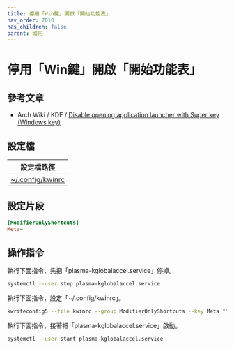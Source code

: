 ```yaml
---
title: 停用「Win鍵」開啟「開始功能表」
nav_order: 7010
has_children: false
parent: 如何
---
```



# 停用「Win鍵」開啟「開始功能表」


## 參考文章

* Arch Wiki / KDE / [Disable opening application launcher with Super key (Windows key)](https://wiki.archlinux.org/title/KDE#Disable_opening_application_launcher_with_Super_key_(Windows_key))


## 設定檔

| 設定檔路徑 |
| --- |
| [~/.config/kwinrc](https://github.com/samwhelp/ezarcher-adjustment/blob/main/prototype/de/kde-plasma/part/layout/kde-plasma-desktop-layout-basic/config/kde-plasma-desktop/skel/.config/kwinrc#L20) |


## 設定片段

``` ini
[ModifierOnlyShortcuts]
Meta=
```


## 操作指令

執行下面指令，先把「plasma-kglobalaccel.service」停掉。

``` sh
systemctl --user stop plasma-kglobalaccel.service
```

執行下面指令，設定「~/.config/kwinrc」。

``` sh
kwriteconfig5 --file kwinrc --group ModifierOnlyShortcuts --key Meta ""
```

執行下面指令，接著把「plasma-kglobalaccel.service」啟動。

``` sh
systemctl --user start plasma-kglobalaccel.service
```
